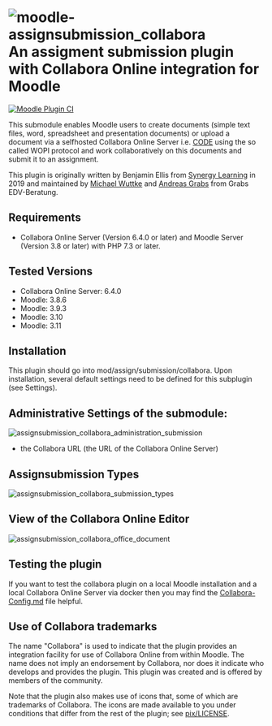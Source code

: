 # ![moodle-assignsubmission_collabora](pix/icon.png) An assigment submission plugin with Collabora Online integration for Moodle

[![Moodle Plugin CI](https://github.com/learnweb/moodle-assignsubmission_collabora/workflows/Moodle%20Plugin%20CI/badge.svg?branch=master)](https://github.com/learnweb/moodle-assignsubmission_collabora/actions?query=workflow%3A%22Moodle+Plugin+CI%22+branch%3Amaster)

This submodule enables Moodle users to create documents (simple text files, word, spreadsheet and presentation documents) or upload a document via a selfhosted Collabora Online Server i.e. [CODE](https://www.collaboraoffice.com/code/) using the so called WOPI protocol and work collaboratively on this documents and submit it to an assignment.

This plugin is originally written by  Benjamin Ellis from [Synergy Learning](https://www.synergy-learning.com) in 2019 and maintained by [Michael Wuttke](https://github.com/moodle-mw) and [Andreas Grabs](https://github.com/grabs) from Grabs EDV-Beratung.

## Requirements
- Collabora Online Server (Version 6.4.0 or later) and Moodle Server (Version 3.8 or later) with PHP 7.3 or later.

## Tested Versions
- Collabora Online Server: 6.4.0
- Moodle: 3.8.6
- Moodle: 3.9.3
- Moodle: 3.10
- Moodle: 3.11

## Installation
This plugin should go into mod/assign/submission/collabora. Upon installation, several default settings need to be defined for this subplugin (see Settings).

## Administrative Settings of the submodule:
![assignsubmission_collabora_administration_submission](https://user-images.githubusercontent.com/2102425/85206162-61d69680-b320-11ea-9a39-7f03864f18b5.png)

- the Collabora URL (the URL of the Collabora Online Server)

## Assignsubmission Types
![assignsubmission_collabora_submission_types](https://user-images.githubusercontent.com/2102425/85206192-9cd8ca00-b320-11ea-9b38-dc21c5bcb6d8.png)

## View of the Collabora Online Editor
![assignsubmission_collabora_office_document](https://user-images.githubusercontent.com/2102425/85206194-9ea28d80-b320-11ea-8184-9cc64c39bf77.png)

## Testing the plugin

If you want to test the collabora plugin on a local Moodle installation and a local Collabora Online Server via docker then you may find the [Collabora-Config.md](https://github.com/learnweb/moodle-mod_collabora/blob/master/Collabora-Config.md) file helpful.

## Use of Collabora trademarks

The name "Collabora" is used to indicate that the plugin provides an integration facility for use of Collabora Online from within Moodle.
The name does not imply an endorsement by Collabora, nor does it indicate who develops and provides the plugin.
This plugin was created and is offered by members of the community.

Note that the plugin also makes use of icons that, some of which are trademarks of Collabora.
The icons are made available to you under conditions that differ from the rest of the plugin; see [pix/LICENSE](pix/LICENSE/).
